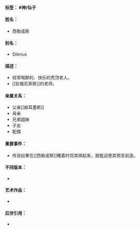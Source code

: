 #### 标签： #神/仙子
#### 姓名：
- 西勒诺斯
#### 别名：
- Silenus
#### 描述：
- 经常喝醉的、快乐的秃顶老人。
- [[狄俄尼索斯]]的老师。
#### 亲属关系：
- 父亲[[赫耳墨斯]]
- 母亲
- 兄弟姐妹
- 子女
- 配偶
#### 重要事件：
- 传说如果在[[西勒诺斯]]睡着时将其绑起来，就能迫使其预言前途。
#### 不同版本：
- 
#### 艺术作品：
- 
#### 后世引用：
- 